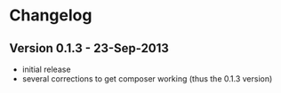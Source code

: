 Changelog
=========


## Version 0.1.3 - 23-Sep-2013

- initial release
- several corrections to get composer working (thus the 0.1.3 version)
